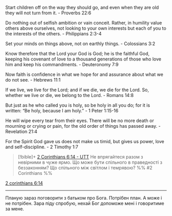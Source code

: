 Start children off on the way they should go, and even when they are old they will not turn from it. - Proverbs 22:6

Do nothing out of selfish ambition or vain conceit. Rather, in humility value others above ourselves, not looking to your own interests but each of you to the interests of the others. - Philippians 2:3-4

Set your minds on things above, not on earthly things. - Colossians 3:2

Know therefore that the Lord your God is God; he is the faithful God, keeping his covenant of love to a thousand generations of those who love him and keep his commandments. - Deuteronomy 7:9

Now faith is confidence in what we hope for and assurance about what we do not see. - Hebrews 11:1

If we live, we live for the Lord; and if we die, we die for the Lord. So, whether we live or die, we belong to the Lord. - Romans 14:8

But just as he who called you is holy, so be holy in all you do; for it is written: “Be holy, because I am holy.” - 1 Peter 1:15-16

He will wipe every tear from their eyes. There will be no more death or mourning or crying or pain, for the old order of things has passed away. - Revelation 21:4

For the Spirit God gave us does not make us timid, but gives us power, love and self-discipline. - 2 Timothy 1:7

> [!bible]+ [2 Corinthians 6:14 - UTT](https://bolls.life/UTT/47/6/)
>   Не впрягайтеся разом з невірними в чуже ярмо. Що може бути спільного в праведності з беззаконням? Що спільного між світлом і темрявою?
 %% #2 Corinthians %%

[2 corinthians 6:14](https://www.bible.com/bible/204/2CO.6.14)

---

Планую зараз поговорити з батьком про Бога. Потрібен план. А може і не потрібен. Зара піду спробую, нехай Бог допоможе мені і говоритиме за мене.